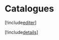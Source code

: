 # Catalogues

[!include[editer](catalogues.editer.autogen.md)]

[!include[details](catalogues.details.autogen.md)]












